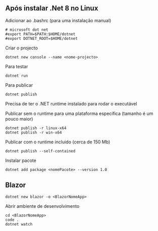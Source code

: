 ## Após instalar .Net 8 no Linux

Adicionar ao .bashrc (para uma instalação manual)

```
# microsoft dot net
#export PATH=$PATH:$HOME/dotnet
#export DOTNET_ROOT=$HOME/dotnet
```
Criar o projecto

```
dotnet new console --name <nome-projecto>
```

Para testar
```
dotnet run
```

Para publicar
```
dotnet publish
```
Precisa de ter o .NET runtime instalado para rodar o executável 

Publicar sem o runtime para uma plataforma específica (tamanho é um pouco maior)

```
dotnet publish -r linux-x64
dotnet publish -r win-x64
```

Publicar com o runtime incluido (cerca de 150 Mb)
```
dotnet publish --self-contained
```

Instalar pacote
```
dotnet add package <nomePacote> --version 1.0
```


## Blazor

```
dotnet new blazor -o <BlazorNomeApp>
```

Abrir ambiente de desenvolvimento

```
cd <BlazorNomeApp>
code .
dotnet watch
```


